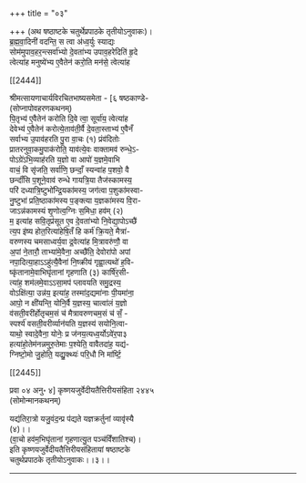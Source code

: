 +++
title = "०३"

+++
(अथ षष्ठाष्टके चतुर्थेप्रपाठके तृतीयोऽनुवाकः)।  
ब्र॒ह्म॒वा॒दिनी॑ वदन्ति॒ स त्वा अ॑ध्व॒र्युः स्याद्यः  
सोम॑मुपाव॒हर॒न्त्सर्वा॑भ्यो दे॒वता॑भ्य उपाव॒हरेदिति॑ हृ॒दे  
त्वेत्या॑ह मनुष्ये॑भ्य ए॒वैतेन॑ करो॒ति मन॑से॒ त्वेत्या॑ह

[[2444]]

श्रीमत्सायणाचार्यविरचितभाष्यसमेता - [६ षष्ठकाण्डे-  
(सोप्नापोवहरणकथनम्)  
पि॒तृभ्य॑ ए॒वैतेन॑ करोति दि॒वे त्वा॒ सूर्या॑य॒ त्वेत्या॑ह  
देवेभ्य॑ ए॒वैतेन॑ करोत्ये॒ताव॑ती॒र्वै दे॒वता॒स्ताभ्य॑ ए॒वैनँ  
सर्वाभ्य उ॒पाव॑हरति पु॒रा वा॒चः (१) प्रंव॑दितोः  
प्रातरनुवा॒कमु॒पाक॑रोति॒ याव॑त्ये॒वः वाक्तामव॑ रुन्धे॒ऽ-  
पोऽग्रे॑ऽभि॒व्याह॑रति य॒ज्ञो वा आपो॑ य॒ज्ञमे॒वाभि  
वाचं॒ वि सृ॑जति॒ सर्वा॑णि॒ छन्दाँ॒ स्यन्वा॑ह प॒शवो॒ वै  
छन्दाँ॑सि प॒शूने॒वाव॑ रुन्धे गायत्रि॒या तैज॑स्कामस्य॒  
परि॑ दध्यात्रि॒ष्टुभो॑न्द्रि॒यका॑मस्य॒ जग॑त्वा प॒शुका॑मस्वा-  
नु॒ष्टुभा॑ प्रति॒ष्ठाका॑मस्य प॒ङ्क्त्या य॒ज्ञका॑मस्य वि॒रा-  
जाऽन्न॑कामस्यं शृ॒णोत्व॒ग्निः स॒मिधा॒ हव॑म् (२)  
म॒ इत्या॑ह सवि॒तृप्र॑सूत ए॒व दे॒वता॑भ्यो नि॒वेद्या॒पोऽच्छै॑  
त्य॒प इ॑ष्य होत॒रित्या॑हेषि॒तँ हि कर्म॑ क्रि॒यते॒ मैत्रा॑-  
वरुणस्य चमसाध्वर्य॒वा द्र॒वेत्या॑ह मि॒त्रावरु॑णौ॒ वा  
अ॒पां ने॒तारौ॒ ताभ्या॑मे॒वैना॒ अच्छै॑ति॒ देवोरा॑पो अपां  
नपा॒दित्या॒हाऽऽहु॑त्यै॒वैना॑ नि॒ष्क्रीय॑ गृह्वा॒त्यथो॑ ह॒वि-  
ष्कृ॑तानामे॒वाभिघृ॑तानां गृहणाति (३) कार्षि॑र॒सी-  
त्या॑ह॒ शम॑लमे॒वाऽऽसा॒मप॑ प्लावयति समु॒द्रस्य॒  
वोऽक्षि॑त्या॒ उन्न॑य॒ इत्या॑ह॒ तस्मा॑द॒द्यमा॑नाः पी॒यमा॑ना॒  
आपो॒ न क्षी॑यन्ति॒ योनि॒र्वै य॒ज्ञस्य॒ चात्वा॑लं य॒ज्ञो  
व॑सती॒वरी॑र्होतृचम॒सं च॑ मैत्रावरुणचम॒सं च॑ सँ॒ -  
स्पर्श्य॑ वसती॒वरीर्व्यान॑यति य॒ज्ञस्य॑ सयोनि॒त्वा-  
याथो॒ स्वादे॒वैना॒ योनेः॒ प्र ज॑नय॒त्यध्व॒र्योऽवे॑र॒पा३  
हत्या॑हो॒तेम॑नन्नमुरु॒तेमाः प॒श्येति॒ वावैतदा॑ह॒ यद्य॑-  
ग्निष्टो॒मो जु॒होति॒ यद्यु॒क्थ्यः॑ परि॒धौ नि मा॑र्ष्टि॒

[[2445]]

प्रवा ०४ अनु॰ ४] कृष्णयजुर्वेदीयतैत्तिरीयसंहिता २४४५  
(सोमोन्मानकथनम्)

यद्य॑तिरा॒त्रो यजु॒वंद॒न्प्र प॑द्यते यज्ञक्रर्तुनां व्यावृ॑स्यै  
(४)।।  
(वा॒चो हव॑म॒भिघृ॑तानां गृहणात्यु॒त पञ्च॑विँशातिश्च)।  
इति कृष्णयजुर्वेदीयतैत्तिरीयसंहितायां षष्ठाष्टके  
चतुर्थप्रपाठके तृतीयोऽनुवाकः।।३।।  
___________
